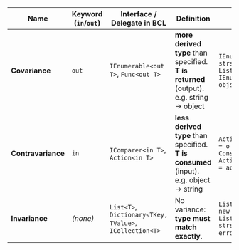 | **Name**           | **Keyword** (`in`/`out`) | **Interface / Delegate in BCL**                         | **Definition**                                                                             | **C# Example**                                                                         |
| ------------------ | ------------------------ | ------------------------------------------------------- | ------------------------------------------------------------------------------------------ | -------------------------------------------------------------------------------------- |
| **Covariance**     | `out`                    | `IEnumerable<out T>`, `Func<out T>`                     | **more derived type** than specified. **T is returned** (output). e.g. string -> object | `IEnumerable<string> strs = new List<string>(); IEnumerable<object> objs = strs;`      |
| **Contravariance** | `in`                     | `IComparer<in T>`, `Action<in T>`                       | **less derived type** than specified. **T is consumed** (input).  e.g. object -> string | `Action<object> actObj = o => Console.WriteLine(o); Action<string> actStr = actObj;`   |
| **Invariance**     | *(none)*                 | `List<T>`, `Dictionary<TKey, TValue>`, `ICollection<T>` | No variance: **type must match exactly**.  | `List<string> strs = new List<string>(); List<object> objs = strs; // ❌ compile error` |
